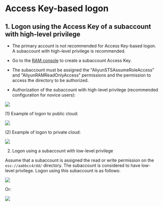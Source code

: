 # Access Key-based logon

## 1. Logon using the Access Key of a subaccount with high-level privilege

- The primary account is not recommended for Access Key-based logon. A subaccount with high-level privilege is recommended.

- Go to the [RAM console](https://ram.console.aliyun.com) to create a subaccount Access Key.

- The subaccount must be assigned the "AliyunSTSAssumeRoleAccess" and "AliyunRAMReadOnlyAccess" permissions and the permission to access the directory to be authorized.

- Authorization of the subaccount with high-level privilege (recommended configuration for novice users):

![](../preview/genToken1.png)

(1) Example of logon to public cloud:

![](../preview/login.png)

(2) Example of logon to private cloud:

![](../preview/login2.png)

2. Logon using a subaccount with low-level privilege

Assume that a subaccount is assigned the read or write permission on the `oss://aabbcc4/dd/` directory. The subaccount is considered to have low-level privilege. Logon using this subaccount is as follows:

![](../preview/login-subak1.png)

Or:

![](../preview/login-subak2.png)
